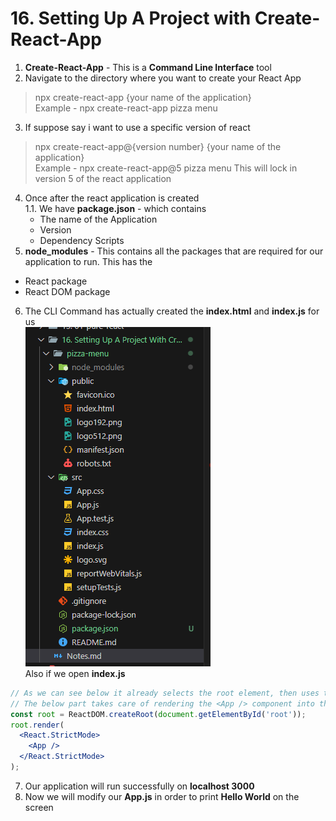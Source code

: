 # 16. Setting Up A Project with Create-React-App

1. **Create-React-App** - This is a **Command Line Interface** tool
2. Navigate to the directory where you want to create your React App
> npx create-react-app {your name of the application}  
> Example - npx create-react-app pizza menu 
3. If suppose say i want to use a specific version of react 
> npx create-react-app@{version number} {your name of the application}    
> Example - npx create-react-app@5 pizza menu
> This will lock in version 5 of the react application
4. Once after the react application is created  
  1.1. We have **package.json** - which contains 
    * The name of the Application
    * Version
    * Dependency Scripts
5. **node_modules** - This contains all the packages that are required for our application to run. This has the
  * React package
  * React DOM package
6. The CLI Command has actually created the **index.html** and **index.js** for us   
![Folder Structure](./images/1.Project_Structure.png)  
Also if we open **index.js**
```jsx
// As we can see below it already selects the root element, then uses the createRoot method from the ReactDOM library
// The below part takes care of rendering the <App /> component into the DOM
const root = ReactDOM.createRoot(document.getElementById('root'));
root.render(
  <React.StrictMode>
    <App />
  </React.StrictMode>
);
```  
7. Our application will run successfully on **localhost 3000**  
8. Now we will modify our **App.js** in order to print **Hello World** on the screen  
